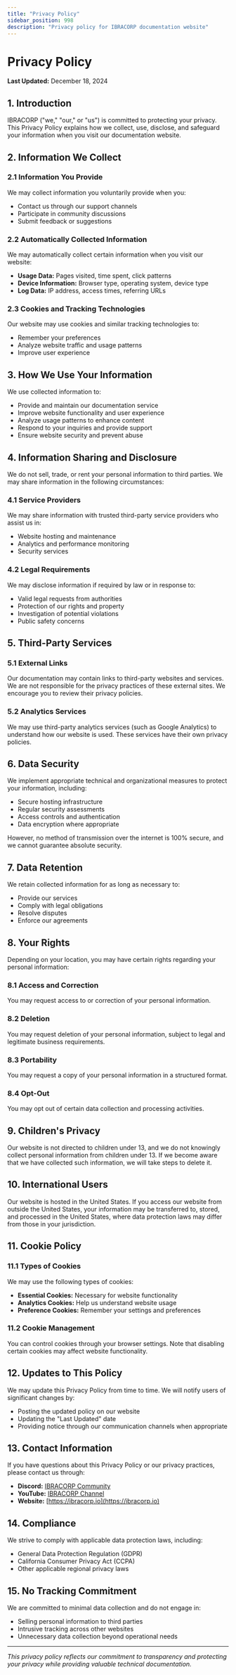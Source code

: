 ```yaml
---
title: "Privacy Policy"
sidebar_position: 998
description: "Privacy policy for IBRACORP documentation website"
---
```


# Privacy Policy

**Last Updated:** December 18, 2024

## 1. Introduction

IBRACORP ("we," "our," or "us") is committed to protecting your privacy. This Privacy Policy explains how we collect, use, disclose, and safeguard your information when you visit our documentation website.

## 2. Information We Collect

### 2.1 Information You Provide
We may collect information you voluntarily provide when you:
- Contact us through our support channels
- Participate in community discussions
- Submit feedback or suggestions

### 2.2 Automatically Collected Information
We may automatically collect certain information when you visit our website:
- **Usage Data:** Pages visited, time spent, click patterns
- **Device Information:** Browser type, operating system, device type
- **Log Data:** IP address, access times, referring URLs

### 2.3 Cookies and Tracking Technologies
Our website may use cookies and similar tracking technologies to:
- Remember your preferences
- Analyze website traffic and usage patterns
- Improve user experience

## 3. How We Use Your Information

We use collected information to:
- Provide and maintain our documentation service
- Improve website functionality and user experience
- Analyze usage patterns to enhance content
- Respond to your inquiries and provide support
- Ensure website security and prevent abuse

## 4. Information Sharing and Disclosure

We do not sell, trade, or rent your personal information to third parties. We may share information in the following circumstances:

### 4.1 Service Providers
We may share information with trusted third-party service providers who assist us in:
- Website hosting and maintenance
- Analytics and performance monitoring
- Security services

### 4.2 Legal Requirements
We may disclose information if required by law or in response to:
- Valid legal requests from authorities
- Protection of our rights and property
- Investigation of potential violations
- Public safety concerns

## 5. Third-Party Services

### 5.1 External Links
Our documentation may contain links to third-party websites and services. We are not responsible for the privacy practices of these external sites. We encourage you to review their privacy policies.

### 5.2 Analytics Services
We may use third-party analytics services (such as Google Analytics) to understand how our website is used. These services have their own privacy policies.

## 6. Data Security

We implement appropriate technical and organizational measures to protect your information, including:
- Secure hosting infrastructure
- Regular security assessments
- Access controls and authentication
- Data encryption where appropriate

However, no method of transmission over the internet is 100% secure, and we cannot guarantee absolute security.

## 7. Data Retention

We retain collected information for as long as necessary to:
- Provide our services
- Comply with legal obligations
- Resolve disputes
- Enforce our agreements

## 8. Your Rights

Depending on your location, you may have certain rights regarding your personal information:

### 8.1 Access and Correction
You may request access to or correction of your personal information.

### 8.2 Deletion
You may request deletion of your personal information, subject to legal and legitimate business requirements.

### 8.3 Portability
You may request a copy of your personal information in a structured format.

### 8.4 Opt-Out
You may opt out of certain data collection and processing activities.

## 9. Children's Privacy

Our website is not directed to children under 13, and we do not knowingly collect personal information from children under 13. If we become aware that we have collected such information, we will take steps to delete it.

## 10. International Users

Our website is hosted in the United States. If you access our website from outside the United States, your information may be transferred to, stored, and processed in the United States, where data protection laws may differ from those in your jurisdiction.

## 11. Cookie Policy

### 11.1 Types of Cookies
We may use the following types of cookies:
- **Essential Cookies:** Necessary for website functionality
- **Analytics Cookies:** Help us understand website usage
- **Preference Cookies:** Remember your settings and preferences

### 11.2 Cookie Management
You can control cookies through your browser settings. Note that disabling certain cookies may affect website functionality.

## 12. Updates to This Policy

We may update this Privacy Policy from time to time. We will notify users of significant changes by:
- Posting the updated policy on our website
- Updating the "Last Updated" date
- Providing notice through our communication channels when appropriate

## 13. Contact Information

If you have questions about this Privacy Policy or our privacy practices, please contact us through:

- **Discord:** [IBRACORP Community](https://discord.gg/VWAG7rZ)
- **YouTube:** [IBRACORP Channel](https://youtube.com/c/IBRACORP)
- **Website:** [https://ibracorp.io](https://ibracorp.io)

## 14. Compliance

We strive to comply with applicable data protection laws, including:
- General Data Protection Regulation (GDPR)
- California Consumer Privacy Act (CCPA)
- Other applicable regional privacy laws

## 15. No Tracking Commitment

We are committed to minimal data collection and do not engage in:
- Selling personal information to third parties
- Intrusive tracking across other websites
- Unnecessary data collection beyond operational needs

---

*This privacy policy reflects our commitment to transparency and protecting your privacy while providing valuable technical documentation.*